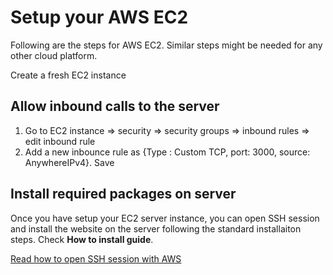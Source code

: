 # Setup your AWS EC2
Following are the steps for AWS EC2. Similar steps might be needed for any other cloud platform.

Create a fresh EC2 instance

## Allow inbound calls to the server
1. Go to EC2 instance => security => security groups => inbound rules => edit inbound rule
1. Add a new inbounce rule as {Type : Custom TCP, port: 3000, source: AnywhereIPv4}. Save


## Install required packages on server
Once you have setup your EC2 server instance, you can open SSH session and install the website on the server following the standard installaiton steps. Check **How to install guide**.

[Read how to open SSH session with AWS](https://www.cloudbooklet.com/3-ways-to-connect-and-ssh-into-an-ec2-instance-aws/)